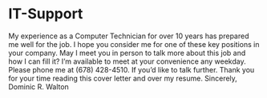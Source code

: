 # IT-Support
My experience as a Computer Technician for over 10 years has prepared me well for the job. I hope you consider me for one of these key positions in your company.   May I meet you in person to talk more about this job and how I can fill it? I’m available to meet at your convenience any weekday. Please phone me at (678) 428-4510. If you’d like to talk further. Thank you for your time reading this cover letter and over my resume.  Sincerely,  Dominic R. Walton

